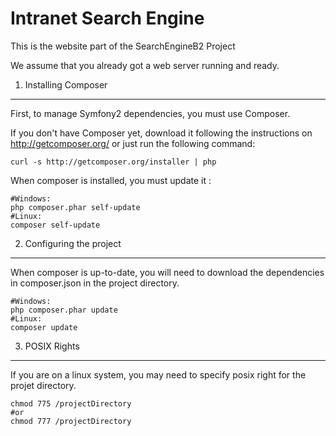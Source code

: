 Intranet Search Engine
========================

This is the website part of the SearchEngineB2 Project

We assume that you already got a web server running and ready.

1) Installing Composer
----------------------------------

First, to manage Symfony2 dependencies, you must use Composer.

If you don't have Composer yet, download it following the instructions on
http://getcomposer.org/ or just run the following command:

    curl -s http://getcomposer.org/installer | php

When composer is installed, you must update it :

    #Windows:
    php composer.phar self-update
    #Linux:
    composer self-update

2) Configuring the project
-------------------------------

When composer is up-to-date, you will need to download the dependencies in composer.json in the project directory.

    #Windows:
    php composer.phar update
    #Linux:
    composer update

3) POSIX Rights
-------------------------------

If you are on a linux system, you may need to specify posix right for the projet directory.

    chmod 775 /projectDirectory
    #or
    chmod 777 /projectDirectory
